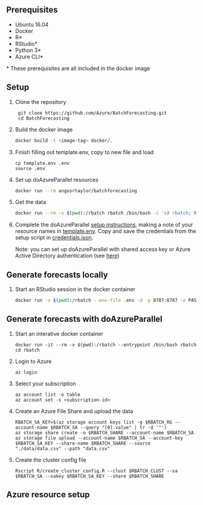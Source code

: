 
## Prerequisites

- Ubuntu 16.04
- Docker
- R*
- RStudio*
- Python 3*
- Azure CLI*

\* These prerequisites are all included in the docker image

## Setup

1. Clone the repository
    ```
     git clone https://github.com/Azure/BatchForecasting.git
     cd BatchForecasting
    ```
2. Build the docker image
    ```bash
    docker build -t <image-tag> docker/.
    ```
3. Finish filling out template.env, copy to new file and load
    ```
    cp template.env .env
    source .env
    ```
3. Set up doAzureParallel resources
    ```bash
    docker run --rm angusrtaylor/batchforecasting
    ```
3. Get the data
    ```bash
    docker run --rm -v $(pwd):/rbatch rbatch /bin/bash -c 'cd rbatch; Rscript R/get_data.R'
    ```
4. Complete the doAzureParallel [setup instructions](https://github.com/Azure/doAzureParallel#setup), making a note of your resource names in [template.env](./template.env). Copy and save the credentials from the setup script in [credentials.json](./credentials.json).

    Note: you can set up doAzureParallel with shared access key or Azure Active Directory authentication (see [here](https://github.com/Azure/doAzureParallel/blob/master/docs/02-getting-started-script.md))

## Generate forecasts locally
1. Start an RStudio session in the docker container
    ```bash
    docker run -v $(pwd):/rbatch --env-file .env -d -p 8787:8787 -e PASSWORD=<password> --name rbatch angusrtaylor/batchforecasting /init
    ```


## Generate forecasts with doAzureParallel
1. Start an interative docker container
    ```
    docker run -it --rm -v $(pwd):/rbatch --entrypoint /bin/bash rbatch
    cd rbatch
    ``` 
2. Login to Azure
    ```
    az login
    ```
3. Select your subscription
    ```
    az account list -o table
    az account set -s <subscription-id>
4. Create an Azure File Share and upload the data
    ```
    RBATCH_SA_KEY=$(az storage account keys list -g $RBATCH_RG --account-name $RBATCH_SA --query "[0].value" | tr -d '"')
    az storage share create -n $RBATCH_SHARE --account-name $RBATCH_SA
    az storage file upload --account-name $RBATCH_SA --account-key $RBATCH_SA_KEY --share-name $RBATCH_SHARE --source "./data/data.csv" --path "data.csv"
    ```
5. Create the cluster config file
    ```
    Rscript R/create_cluster_config.R --clust $RBATCH_CLUST --sa $RBATCH_SA --sakey $RBATCH_SA_KEY --share $RBATCH_SHARE
    ```

## Azure resource setup
```
```